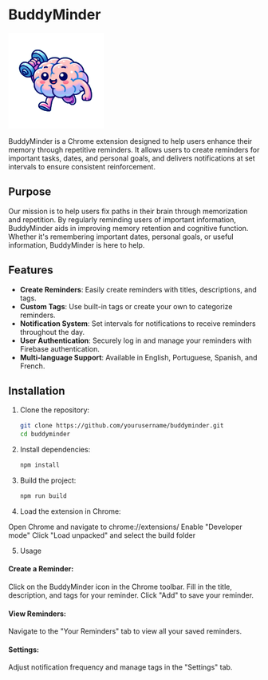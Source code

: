 # BuddyMinder

![BuddyMinder Logo](public/assets/remindly-vector.png)

BuddyMinder is a Chrome extension designed to help users enhance their memory through repetitive reminders. It allows users to create reminders for important tasks, dates, and personal goals, and delivers notifications at set intervals to ensure consistent reinforcement.

## Purpose

Our mission is to help users fix paths in their brain through memorization and repetition. By regularly reminding users of important information, BuddyMinder aids in improving memory retention and cognitive function. Whether it's remembering important dates, personal goals, or useful information, BuddyMinder is here to help.

## Features

- **Create Reminders**: Easily create reminders with titles, descriptions, and tags.
- **Custom Tags**: Use built-in tags or create your own to categorize reminders.
- **Notification System**: Set intervals for notifications to receive reminders throughout the day.
- **User Authentication**: Securely log in and manage your reminders with Firebase authentication.
- **Multi-language Support**: Available in English, Portuguese, Spanish, and French.

## Installation

1. Clone the repository:

   ```bash
   git clone https://github.com/yourusername/buddyminder.git
   cd buddyminder
   ```

2. Install dependencies:

   ```bash
   npm install
   ```

3. Build the project:

   ```bash
   npm run build
   ```

4. Load the extension in Chrome:

Open Chrome and navigate to chrome://extensions/
Enable "Developer mode"
Click "Load unpacked" and select the build folder

5. Usage

#### Create a Reminder:

Click on the BuddyMinder icon in the Chrome toolbar.
Fill in the title, description, and tags for your reminder.
Click "Add" to save your reminder.

#### View Reminders:

Navigate to the "Your Reminders" tab to view all your saved reminders.

#### Settings:

Adjust notification frequency and manage tags in the "Settings" tab.
